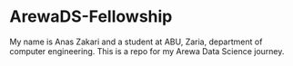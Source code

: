 # ArewaDS-Fellowship
My name is Anas Zakari and a student at ABU, Zaria, department of computer engineering.
This is a repo for my Arewa Data Science journey.
